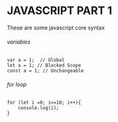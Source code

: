 # JAVASCRIPT PART 1
These are some javascript core syntax

###### variables
```
var a = 1;  // Global
let a = 1; // Blocked Scope
const a = 1; // Unchangeable 
```

###### for loop

```
for (let i =0; i<=10; i++){
    console.log(i);
}
```
